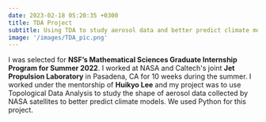 ```yaml
---
date: 2023-02-18 05:20:35 +0300
title: TDA Project
subtitle: Using TDA to study aerosol data and better predict climate models
image: '/images/TDA_pic.png'
---
```

I was selected for **NSF’s Mathematical Sciences Graduate Internship Program for Summer 2022**. I worked at NASA and Caltech's joint **Jet Propulsion Laboratory** in Pasadena, CA for 10 weeks during the summer. I worked under the mentorship of **Huikyo Lee** and my project was to use Topological Data Analysis to study the shape of aerosol data collected by NASA satellites to better predict climate models. We used Python for this project. 
